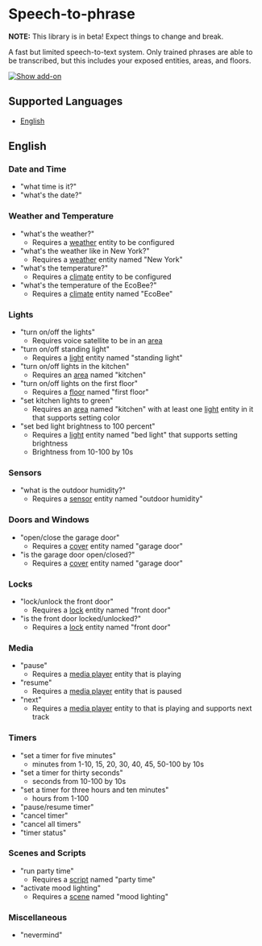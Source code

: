 # Speech-to-phrase

**NOTE:** This library is in beta! Expect things to change and break.

A fast but limited speech-to-text system. Only trained phrases are able to be transcribed, but this includes your exposed entities, areas, and floors.

[![Show add-on](https://my.home-assistant.io/badges/supervisor_addon.svg)](https://my.home-assistant.io/redirect/supervisor_addon/?addon=47701997_speech-to-phrase&repository_url=https%3A%2F%2Fgithub.com%2Frhasspy%2Fhassio-addons)

## Supported Languages

- [English](#english)

## English

### Date and Time

- "what time is it?"
- "what's the date?"

### Weather and Temperature

- "what's the weather?"
    - Requires a [weather](https://www.home-assistant.io/integrations/weather/) entity to be configured
- "what's the weather like in New York?"
    - Requires a [weather](https://www.home-assistant.io/integrations/weather/) entity named "New York"
- "what's the temperature?"
    - Requires a [climate](https://www.home-assistant.io/integrations/climate/) entity to be configured
- "what's the temperature of the EcoBee?"
    - Requires a [climate](https://www.home-assistant.io/integrations/climate/) entity named "EcoBee"
    
### Lights

- "turn on/off the lights"
    - Requires voice satellite to be in an [area](https://www.home-assistant.io/docs/organizing/#area)
- "turn on/off standing light"
    - Requires a [light](https://www.home-assistant.io/integrations/light/) entity named "standing light"
- "turn on/off lights in the kitchen"
    - Requires an [area](https://www.home-assistant.io/docs/organizing/#area) named "kitchen"
- "turn on/off lights on the first floor"
    - Requires a [floor](https://www.home-assistant.io/docs/organizing/#floor) named "first floor"
- "set kitchen lights to green"
    - Requires an [area](https://www.home-assistant.io/docs/organizing/#area) named "kitchen" with at least one [light](https://www.home-assistant.io/integrations/light/) entity in it that supports setting color
- "set bed light brightness to 100 percent"
    - Requires a [light](https://www.home-assistant.io/integrations/light/) entity named "bed light" that supports setting brightness
    - Brightness from 10-100 by 10s

### Sensors

- "what is the outdoor humidity?"
    - Requires a [sensor](https://www.home-assistant.io/integrations/sensor/) entity named "outdoor humidity"

### Doors and Windows

- "open/close the garage door"
    - Requires a [cover](https://www.home-assistant.io/integrations/cover/) entity named "garage door"
- "is the garage door open/closed?"
    - Requires a [cover](https://www.home-assistant.io/integrations/cover/) entity named "garage door"
    
### Locks

- "lock/unlock the front door"
    - Requires a [lock](https://www.home-assistant.io/integrations/lock/) entity named "front door"
- "is the front door locked/unlocked?"
    - Requires a [lock](https://www.home-assistant.io/integrations/lock/) entity named "front door"

### Media

- "pause"
    - Requires a [media player](https://www.home-assistant.io/integrations/media_player/) entity that is playing
- "resume"
    - Requires a [media player](https://www.home-assistant.io/integrations/media_player/) entity that is paused
- "next"
    - Requires a [media player](https://www.home-assistant.io/integrations/media_player/) entity to that is playing and supports next track

### Timers

- "set a timer for five minutes"
    - minutes from 1-10, 15, 20, 30, 40, 45, 50-100 by 10s
- "set a timer for thirty seconds"
    - seconds from 10-100 by 10s
- "set a timer for three hours and ten minutes"
    - hours from 1-100
- "pause/resume timer"
- "cancel timer"
- "cancel all timers"
- "timer status"

### Scenes and Scripts

- "run party time"
    - Requires a [script](https://www.home-assistant.io/integrations/script/) named "party time"
- "activate mood lighting"
    - Requires a [scene](https://www.home-assistant.io/integrations/scene/) named "mood lighting"

### Miscellaneous

- "nevermind"
